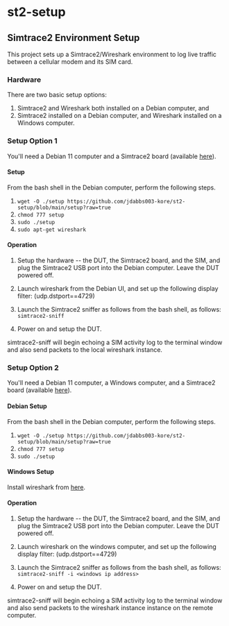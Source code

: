 # st2-setup
## Simtrace2 Environment Setup
This project sets up a Simtrace2/Wireshark environment to log live traffic between a cellular modem and its SIM card.

### Hardware
There are two basic setup options:
1. Simtrace2 and Wireshark both installed on a Debian computer, and
1. Simtrace2 installed on a Debian computer, and Wireshark installed on a Windows computer.

### Setup Option 1
You'll need a Debian 11 computer and a Simtrace2 board (available [here](https://shop.sysmocom.de/SIMtrace2-Hardware-Kit/simtrace2-kit)).
#### Setup
From the bash shell in the Debian computer, perform the following steps.
1. `wget -O ./setup https://github.com/jdabbs003-kore/st2-setup/blob/main/setup?raw=true`
1. `chmod 777 setup`
1. `sudo ./setup`
1. `sudo apt-get wireshark`

#### Operation
1. Setup the hardware -- the DUT, the Simtrace2 board, and the SIM, and plug
the Simtrace2 USB port into the Debian computer. Leave the DUT powered
off.
1. Launch wireshark from the Debian UI, and set up the following display
filter: (udp.dstport==4729)
1. Launch the Simtrace2 sniffer as follows from the bash shell, as follows:
`simtrace2-sniff`

1. Power on and setup the DUT.

simtrace2-sniff will begin echoing a SIM activity log to the terminal window and also send packets to
the local wireshark instance.
### Setup Option 2
You'll need a Debian 11 computer, a Windows computer, and a Simtrace2 board (available [here](https://shop.sysmocom.de/SIMtrace2-Hardware-Kit/simtrace2-kit)).
#### Debian Setup
From the bash shell in the Debian computer, perform the following steps.
1. `wget -O ./setup https://github.com/jdabbs003-kore/st2-setup/blob/main/setup?raw=true`
1. `chmod 777 setup`
1. `sudo ./setup`

#### Windows Setup
Install wireshark from [here](https://www.wireshark.org/).
#### Operation
1. Setup the hardware -- the DUT, the Simtrace2 board, and the SIM, and plug
the Simtrace2 USB port into the Debian computer. Leave the DUT powered
off.
1. Launch wireshark on the windows computer, and set up the following display
filter: (udp.dstport==4729)
1. Launch the Simtrace2 sniffer as follows from the bash shell, as follows:
`simtrace2-sniff -i <windows ip address>`

1. Power on and setup the DUT.

simtrace2-sniff will begin echoing a SIM activity log to the terminal window and also send packets to
the wireshark instance instance on the remote computer.
